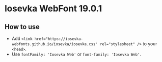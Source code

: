 # Iosevka WebFont 19.0.1

## How to use

- Add `<link href="https://iosevka-webfonts.github.io/iosevka/iosevka.css" rel="stylesheet" />` to your `<head>`.
- Use `fontFamily: 'Iosevka Web'` or `font-family: 'Iosevka Web'`.
